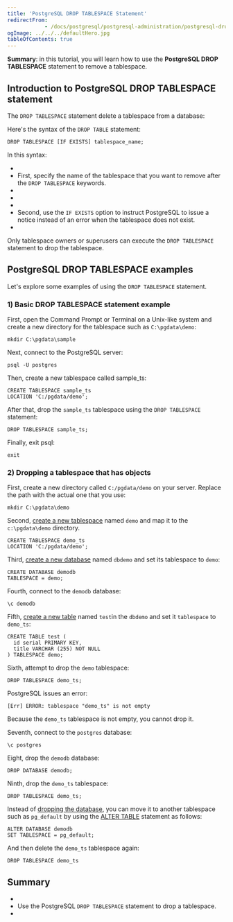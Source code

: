 ```yaml
---
title: 'PostgreSQL DROP TABLESPACE Statement'
redirectFrom: 
            - /docs/postgresql/postgresql-administration/postgresql-drop-tablespace/
ogImage: ../../../defaultHero.jpg
tableOfContents: true
---
```



**Summary**: in this tutorial, you will learn how to use the **PostgreSQL DROP TABLESPACE** statement to remove a tablespace.





## Introduction to PostgreSQL DROP TABLESPACE statement





The `DROP TABLESPACE` statement delete a tablespace from a database:





Here's the syntax of the `DROP TABLE` statement:





```
DROP TABLESPACE [IF EXISTS] tablespace_name;
```





In this syntax:





- 
- First, specify the name of the tablespace that you want to remove after the `DROP TABLESPACE` keywords.
- 
-
- 
- Second, use the `IF EXISTS` option to instruct PostgreSQL to issue a notice instead of an error when the tablespace does not exist.
- 





Only tablespace owners or superusers can execute the `DROP TABLESPACE` statement to drop the tablespace.





## PostgreSQL DROP TABLESPACE examples





Let's explore some examples of using the `DROP TABLESPACE` statement.





### 1) Basic DROP TABLESPACE statement example





First, open the Command Prompt or Terminal on a Unix-like system and create a new directory for the tablespace such as `C:\pgdata\demo`:





```
mkdir C:\pgdata\sample
```





Next, connect to the PostgreSQL server:





```
psql -U postgres
```





Then, create a new tablespace called sample_ts:





```
CREATE TABLESPACE sample_ts
LOCATION 'C:/pgdata/demo';
```





After that, drop the `sample_ts` tablespace using the `DROP TABLESPACE` statement:





```
DROP TABLESPACE sample_ts;
```





Finally, exit psql:





```
exit
```





### 2) Dropping a tablespace that has objects





First, create a new directory called `C:/pgdata/demo` on your server. Replace the path with the actual one that you use:





```
mkdir C:\pgdata\demo
```





Second, [create a new tablespace](https://www.postgresqltutorial.com/postgresql-administration/postgresql-create-tablespace/ "PostgreSQL Creating Tablespace") named `demo` and map it to the `c:\pgdata\demo` directory.





```
CREATE TABLESPACE demo_ts
LOCATION 'C:/pgdata/demo';
```





Third, [create a new database](https://www.postgresqltutorial.com/postgresql-administration/postgresql-create-database/ "PostgreSQL CREATE DATABASE") named `dbdemo` and set its tablespace to `demo`:





```
CREATE DATABASE demodb
TABLESPACE = demo;
```





Fourth, connect to the `demodb` database:





```
\c demodb
```





Fifth, [create a new table](/docs/postgresql/postgresql-create-table "PostgreSQL CREATE TABLE") named `test`in the `dbdemo` and set it `tablespace` to `demo_ts`:





```
CREATE TABLE test (
  id serial PRIMARY KEY,
  title VARCHAR (255) NOT NULL
) TABLESPACE demo;
```





Sixth, attempt to drop the `demo` tablespace:





```
DROP TABLESPACE demo_ts;
```





PostgreSQL issues an error:





```
[Err] ERROR: tablespace "demo_ts" is not empty
```





Because the `demo_ts` tablespace is not empty, you cannot drop it.





Seventh, connect to the `postgres` database:





```
\c postgres
```





Eight, drop the `demodb` database:





```
DROP DATABASE demodb;
```





Ninth, drop the `demo_ts` tablespace:





```
DROP TABLESPACE demo_ts;
```





Instead of [dropping the database](https://www.postgresqltutorial.com/postgresql-administration/postgresql-drop-database/ "PostgreSQL DROP DATABASE"), you can move it to another tablespace such as `pg_default` by using the [ALTER TABLE](https://www.postgresqltutorial.com/postgresql-administration/postgresql-alter-database/ "PostgreSQL ALTER DATABASE") statement as follows:





```
ALTER DATABASE demodb
SET TABLESPACE = pg_default;
```





And then delete the `demo_ts` tablespace again:





```
DROP TABLESPACE demo_ts
```





## Summary





- 
- Use the PostgreSQL `DROP TABLESPACE` statement to drop a tablespace.
- 


